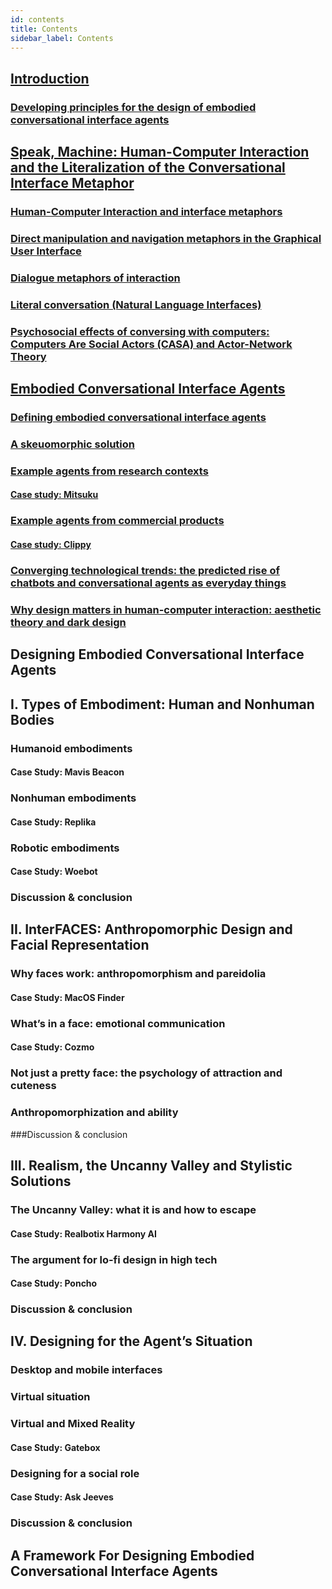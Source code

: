 ```yaml
---
id: contents
title: Contents
sidebar_label: Contents
---
```

## [Introduction](intro.md)

### [Developing principles for the design of embodied conversational interface agents](intro#developing-principles-for-the-design-of-embodied-conversational-interface-agents)

## [Speak, Machine: Human-Computer Interaction and the Literalization of the Conversational Interface Metaphor](speak-machine.md)

### [Human-Computer Interaction and interface metaphors](speak-machine#human-computer-interaction-and-interface-metaphors)

### [Direct manipulation and navigation metaphors in the Graphical User Interface](speak-machine#direct-manipulation-and-navigation-metaphors-in-the-graphical-user-interface)

### [Dialogue metaphors of interaction](speak-machine#dialogue-metaphors-of-interaction)

### [Literal conversation (Natural Language Interfaces)](speak-machine#literal-conversation-natural-language-interfaces)

### [Psychosocial effects of conversing with computers: Computers Are Social Actors (CASA) and Actor-Network Theory](speak-machine#psychosocial-effects-of-conversing-with-computers-computers-are-social-actors-casa-and-actor-network-theory)

## [Embodied Conversational Interface Agents](embodied-conversational-interfaces.md)

### [Defining embodied conversational interface agents](embodied-conversational-interfaces#defining-embodied-conversational-interface-agents)

### [A skeuomorphic solution](embodied-conversational-interfaces#a-skeuomorphic-solution)

### [Example agents from research contexts](embodied-conversational-interfaces#example-agents-from-research-contexts)

#### [Case study: Mitsuku](embodied-conversational-interfaces#case-study-mitsuku)

### [Example agents from commercial products](embodied-conversational-interfaces#example-agents-from-commercial-products)

#### [Case study: Clippy](embodied-conversational-interfaces#case-study-clippy)

### [Converging technological trends: the predicted rise of chatbots and conversational agents as everyday things](embodied-conversational-interfaces#converging-technological-trends-the-predicted-rise-of-chatbots-and-conversational-agents-as-everyday-things)

### [Why design matters in human-computer interaction: aesthetic theory and dark design](embodied-conversational-interfaces#why-design-matters-in-human-computer-interaction-aesthetic-theory-and-dark-design)

## Designing Embodied Conversational Interface Agents

## I. Types of Embodiment: Human and Nonhuman Bodies

### Humanoid embodiments

#### Case Study: Mavis Beacon

### Nonhuman embodiments

#### Case Study: Replika

### Robotic embodiments

#### Case Study: Woebot

### Discussion & conclusion

## II. InterFACES: Anthropomorphic Design and Facial Representation

### Why faces work: anthropomorphism and pareidolia

#### Case Study: MacOS Finder

### What’s in a face: emotional communication

#### Case Study: Cozmo

### Not just a pretty face: the psychology of attraction and cuteness

### Anthropomorphization and ability

###Discussion & conclusion

## III. Realism, the Uncanny Valley and Stylistic Solutions

### The Uncanny Valley: what it is and how to escape

#### Case Study: Realbotix Harmony AI

### The argument for lo-fi design in high tech

#### Case Study: Poncho

### Discussion & conclusion

## IV. Designing for the Agent’s Situation

### Desktop and mobile interfaces

### Virtual situation

### Virtual and Mixed Reality

#### Case Study: Gatebox

### Designing for a social role  

#### Case Study: Ask Jeeves

### Discussion & conclusion

## A Framework For Designing Embodied Conversational Interface Agents
